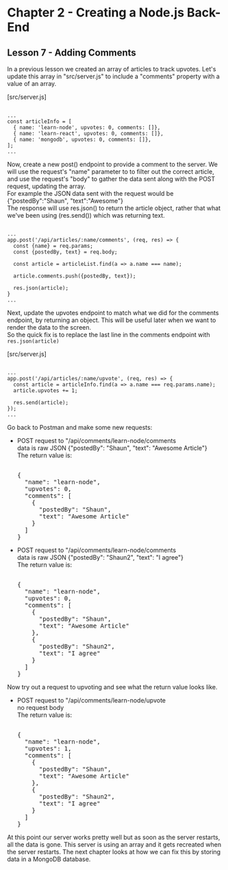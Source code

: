 # Chapter 2 - Creating a Node.js Back-End
## Lesson 7 - Adding Comments

In a previous lesson we created an array of articles to track upvotes. Let's update this array in "src/server.js" to include a "comments" property with a value of an array.

[src/server.js]
<pre><code>
...
const articleInfo = [
  { name: 'learn-node', upvotes: 0, comments: []},
  { name: 'learn-react', upvotes: 0, comments: []},
  { name: 'mongodb', upvotes: 0, comments: []},
];
...
</code></pre>

Now, create a new post() endpoint to provide a comment to the server. We will use the request's "name" parameter to to filter out the correct article, and use the request's "body" to gather the data sent along with the POST request, updating the array.<br>
For example the JSON data sent with the request would be {"postedBy":"Shaun", "text":"Awesome"}<br>
The response will use res.json() to return the article object, rather that what we've been using (res.send()) which was returning text.

<pre><code>
...
app.post('/api/articles/:name/comments', (req, res) => {
  const {name} = req.params;
  const {postedBy, text} = req.body;

  const article = articleList.find(a => a.name === name);

  article.comments.push({postedBy, text});

  res.json(article);
}
...
</code></pre>

Next, update the upvotes endpoint to match what we did for the comments endpoint, by returning an object. This will be useful later when we want to render the data to the screen.<br>
So the quick fix is to replace the last line in the comments endpoint with `res.json(article)`

[src/server.js]
<pre><code>
...
app.post('/api/articles/:name/upvote', (req, res) => {
  const article = articleInfo.find(a => a.name === req.params.name);
  article.upvotes += 1;

  res.send(article);
});
...
</code></pre>


Go back to Postman and make some new requests:
- POST request to "/api/comments/learn-node/comments<br>
  data is raw JSON {"postedBy": "Shaun", "text": "Awesome Article"}<br>
  The return value is:
  <pre><samp>
  {
    "name": "learn-node",
    "upvotes": 0,
    "comments": [
      {
        "postedBy": "Shaun",
        "text": "Awesome Article"
      }
    ]
  }
  </samp></pre>
- POST request to "/api/comments/learn-node/comments<br>
  data is raw JSON {"postedBy": "Shaun2", "text": "I agree"}<br>
  The return value is:
  <pre><samp>
  {
    "name": "learn-node",
    "upvotes": 0,
    "comments": [
      {
        "postedBy": "Shaun",
        "text": "Awesome Article"
      },
      {
        "postedBy": "Shaun2",
        "text": "I agree"
      }
    ]
  }
  </samp></pre>


Now try out a request to upvoting and see what the return value looks like.
- POST request to "/api/comments/learn-node/upvote<br>
  no request body<br>
  The return value is:
  <pre><samp>
  {
    "name": "learn-node",
    "upvotes": 1,
    "comments": [
      {
        "postedBy": "Shaun",
        "text": "Awesome Article"
      },
      {
        "postedBy": "Shaun2",
        "text": "I agree"
      }
    ]
  }
  </samp></pre>


At this point our server works pretty well but as soon as the server restarts, all the data is gone. This server is using an array and it gets recreated when the server restarts. The next chapter looks at how we can fix this by storing data in a MongoDB database.
